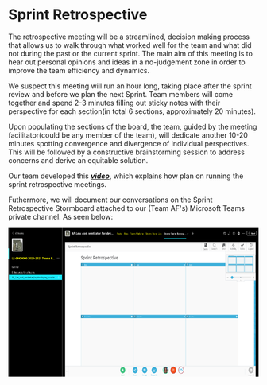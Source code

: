 # Sprint Retrospective

The retrospective meeting will be a streamlined, decision making process that allows us to
walk through what worked well for the team and what did not during the past or the current
sprint. The main aim of this meeting is to hear out personal opinions and ideas in a
no-judgement zone in order to improve the team efficiency and dynamics.

We suspect this meeting will run an hour long, taking place after the sprint review and before
we plan the next Sprint. Team members will come together and spend 2-3 minutes filling out
sticky notes with their perspective for each section(in total 6 sections, approximately 20
minutes).

Upon populating the sections of the board, the team, guided by the meeting facilitator(could
be any member of the team), will dedicate another 10-20 minutes spotting convergence and
divergence of individual perspectives. This will be followed by a constructive brainstorming
session to address concerns and derive an equitable solution.

Our team developed this ***[video](https://drive.google.com/file/d/1DJoTnoQnha75LZt_Z7ayyB9dgPZQphm0/view?usp=sharing)***, which explains how plan on running the sprint retrospective meetings. 

Futhermore, we will document our conversations on the Sprint Retrospective Stormboard attached to our (Team AF's)
Microsoft Teams private channel. As seen below:

<img src="im5.png" alt=" " class="inline" width="600" height="300"/>
